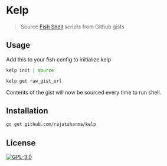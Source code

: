 # Kelp

> Source [Fish Shell](https://fishshell.com/) scripts from Github gists

## Usage

Add this to your fish config to initialize kelp

```sh
kelp init | source
```

```sh
kelp get raw_gist_url
```

Contents of the gist will now be sourced every time to run shell.

## Installation

```sh
go get github.com/rajatsharma/kelp
```

## License

[![GPL-3.0](https://img.shields.io/badge/-GPL3-black?style=flat-square)](https://github.com/rajatsharma/binnacle/blob/master/COPYING)
